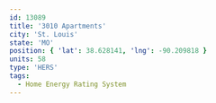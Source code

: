 ```yaml
---
id: 13089
title: '3010 Apartments'
city: 'St. Louis'
state: 'MO'
position: { 'lat': 38.628141, 'lng': -90.209818 }
units: 58
type: 'HERS'
tags:
  - Home Energy Rating System
---
```


